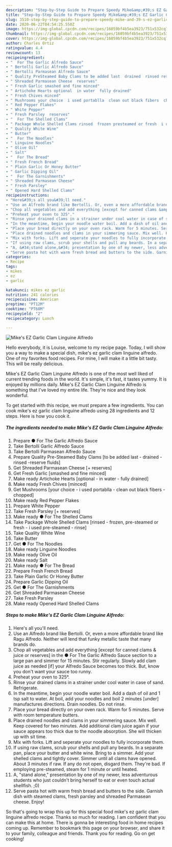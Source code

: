 ```yaml
---
description: "Step-by-Step Guide to Prepare Speedy Mike&amp;#39;s EZ Garlic Clam Linguine Alfredo"
title: "Step-by-Step Guide to Prepare Speedy Mike&amp;#39;s EZ Garlic Clam Linguine Alfredo"
slug: 3510-step-by-step-guide-to-prepare-speedy-mike-and-39-s-ez-garlic-clam-linguine-alfredo
date: 2020-06-22T04:54:25.550Z
image: https://img-global.cpcdn.com/recipes/16059bf4b5ea3923/751x532cq70/mikes-ez-garlic-clam-linguine-alfredo-recipe-main-photo.jpg
thumbnail: https://img-global.cpcdn.com/recipes/16059bf4b5ea3923/751x532cq70/mikes-ez-garlic-clam-linguine-alfredo-recipe-main-photo.jpg
cover: https://img-global.cpcdn.com/recipes/16059bf4b5ea3923/751x532cq70/mikes-ez-garlic-clam-linguine-alfredo-recipe-main-photo.jpg
author: Charles Ortiz
ratingvalue: 4.4
reviewcount: 13
recipeingredient:
- "  For The Garlic Alfredo Sauce"
- " Bertolli Garlic Alfredo Sauce"
- " Bertolli Parmasean Alfredo Sauce"
- " Quality PreSteamed Baby Clams to be added last  drained  rinsed reserve fluids"
- " Shreaded Parmasean Cheese  reserves"
- " Fresh Garlic smashed and fine minced"
- " Artichoke Hearts optional  in water  fully drained"
- " Fresh Chives minced"
- " Mushrooms your choice  i used portablla  clean out black fibers  chopped"
- " Red Pepper Flakes"
- " White Pepper"
- " Fresh Parsley  reserves"
- "  For The Shelled Clams"
- " Package Whole Shelled Clams rinsed  frozen presteamed or fresh  i used presteamed  rinse"
- " Quality White Wine"
- " Butter"
- "  For The Noodles"
- " Linguine Noodles"
- " Olive Oil"
- " Salt"
- "  For The Bread"
- " Fresh French Bread"
- " Plain Garlic Or Honey Butter"
- " Garlic Dipping Oil"
- "  For The Garnishments"
- " Shreaded Parmasean Cheese"
- " Fresh Parsley"
- " Opened Hard Shelled Clams"
recipeinstructions:
- "Here&#39;s all you&#39;ll need."
- "Use an Alfredo brand like Bertolli. Or, even a more affordable brand like Ragu Alfredo. Neither will lend that funky metallic taste that many brands do."
- "Chop all vegetables and add everything [except for canned clams &amp; juice or reserves] in the ● For The Garlic Alfredo Sauce section to a large pan and simmer for 15 minutes. Stir regularly. Slowly add clam juice as needed [if] your Alfredo Sauce becomes too thick. But, know you don&#39;t want your sauce too runny."
- "Preheat your oven to 325°."
- "Rinse your drained clams in a strainer under cool water in case of sand. Refrigerate."
- "In the meantime, begin your noodle water boil. Add a dash of oil and 1 tsp salt to water. At boil, add your noodles and boil 2 minutes [under] manufactures directions. Drain noodles. Do not rinse."
- "Place your bread directly on your oven rack. Warm for 5 minutes. Serve with room temperature butters."
- "Place drained noodles and clams in your simmering sauce. Mix well. Keep covered for two minutes. Add additional clam juice again if your sauce appears too thick due to the noodle absorption. She will thicken up with sit time."
- "Mix with forks. Lift and seperate your noodles to fully incorporate them."
- "If using raw clams, scrub your shells and pull any beards. In a separate pan, place your butter and white wine. Bring to a simmer. Add your shelled clams and tightly cover. Simmer until all clams have opened. About 3 minutes if raw. If any do not open, disgard them. They&#39;re bad. If employing pre-steamed, steam for 1 minute or until heated."
- "A, &#34;stand alone,&#34; presentation by one of my newer, less adventurous students who just couldn&#39;t bring herself to eat or even touch actual shellfish. ;0)"
- "Serve pasta hot with warm fresh bread and butters to the side. Garnish dish with steamed clams, fresh parsley and shreaded Parmasean cheese. Enjoy!"
categories:
- Recipe
tags:
- mikes
- ez
- garlic

katakunci: mikes ez garlic 
nutrition: 241 calories
recipecuisine: American
preptime: "PT12M"
cooktime: "PT60M"
recipeyield: "2"
recipecategory: Lunch

---
```



![Mike&#39;s EZ Garlic Clam Linguine Alfredo](https://img-global.cpcdn.com/recipes/16059bf4b5ea3923/751x532cq70/mikes-ez-garlic-clam-linguine-alfredo-recipe-main-photo.jpg)

Hello everybody, it is Louise, welcome to my recipe page. Today, I will show you a way to make a special dish, mike&#39;s ez garlic clam linguine alfredo. One of my favorites food recipes. For mine, I will make it a little bit tasty. This will be really delicious.



Mike&#39;s EZ Garlic Clam Linguine Alfredo is one of the most well liked of current trending foods in the world. It's simple, it's fast, it tastes yummy. It is enjoyed by millions daily. Mike&#39;s EZ Garlic Clam Linguine Alfredo is something that I've loved my entire life. They're nice and they look wonderful.


To get started with this recipe, we must prepare a few ingredients. You can cook mike&#39;s ez garlic clam linguine alfredo using 28 ingredients and 12 steps. Here is how you cook it.

<!--inarticleads1-->

##### The ingredients needed to make Mike&#39;s EZ Garlic Clam Linguine Alfredo:

1. Prepare  ● For The Garlic Alfredo Sauce
1. Take  Bertolli Garlic Alfredo Sauce
1. Take  Bertolli Parmasean Alfredo Sauce
1. Prepare  Quality Pre-Steamed Baby Clams [to be added last - drained - rinsed -reserve fluids]
1. Get  Shreaded Parmasean Cheese [+ reserves]
1. Get  Fresh Garlic [smashed and fine minced]
1. Make ready  Artichoke Hearts [optional - in water - fully drained]
1. Make ready  Fresh Chives [minced]
1. Get  Mushrooms [your choice - i used portablla - clean out black fibers - chopped]
1. Make ready  Red Pepper Flakes
1. Prepare  White Pepper
1. Take  Fresh Parsley [+ reserves]
1. Make ready  ● For The Shelled Clams
1. Take  Package Whole Shelled Clams [rinsed - frozen, pre-steamed or fresh - i used pre-steamed - rinse]
1. Take  Quality White Wine
1. Take  Butter
1. Get  ● For The Noodles
1. Make ready  Linguine Noodles
1. Make ready  Olive Oil
1. Make ready  Salt
1. Make ready  ● For The Bread
1. Prepare  Fresh French Bread
1. Take  Plain Garlic Or Honey Butter
1. Prepare  Garlic Dipping Oil
1. Get  ● For The Garnishments
1. Get  Shreaded Parmasean Cheese
1. Take  Fresh Parsley
1. Make ready  Opened Hard Shelled Clams




<!--inarticleads2-->

##### Steps to make Mike&#39;s EZ Garlic Clam Linguine Alfredo:

1. Here&#39;s all you&#39;ll need.
1. Use an Alfredo brand like Bertolli. Or, even a more affordable brand like Ragu Alfredo. Neither will lend that funky metallic taste that many brands do.
1. Chop all vegetables and add everything [except for canned clams &amp; juice or reserves] in the ● For The Garlic Alfredo Sauce section to a large pan and simmer for 15 minutes. Stir regularly. Slowly add clam juice as needed [if] your Alfredo Sauce becomes too thick. But, know you don&#39;t want your sauce too runny.
1. Preheat your oven to 325°.
1. Rinse your drained clams in a strainer under cool water in case of sand. Refrigerate.
1. In the meantime, begin your noodle water boil. Add a dash of oil and 1 tsp salt to water. At boil, add your noodles and boil 2 minutes [under] manufactures directions. Drain noodles. Do not rinse.
1. Place your bread directly on your oven rack. Warm for 5 minutes. Serve with room temperature butters.
1. Place drained noodles and clams in your simmering sauce. Mix well. Keep covered for two minutes. Add additional clam juice again if your sauce appears too thick due to the noodle absorption. She will thicken up with sit time.
1. Mix with forks. Lift and seperate your noodles to fully incorporate them.
1. If using raw clams, scrub your shells and pull any beards. In a separate pan, place your butter and white wine. Bring to a simmer. Add your shelled clams and tightly cover. Simmer until all clams have opened. About 3 minutes if raw. If any do not open, disgard them. They&#39;re bad. If employing pre-steamed, steam for 1 minute or until heated.
1. A, &#34;stand alone,&#34; presentation by one of my newer, less adventurous students who just couldn&#39;t bring herself to eat or even touch actual shellfish. ;0)
1. Serve pasta hot with warm fresh bread and butters to the side. Garnish dish with steamed clams, fresh parsley and shreaded Parmasean cheese. Enjoy!




So that's going to wrap this up for this special food mike&#39;s ez garlic clam linguine alfredo recipe. Thanks so much for reading. I am confident that you can make this at home. There is gonna be interesting food in home recipes coming up. Remember to bookmark this page on your browser, and share it to your family, colleague and friends. Thank you for reading. Go on get cooking!
